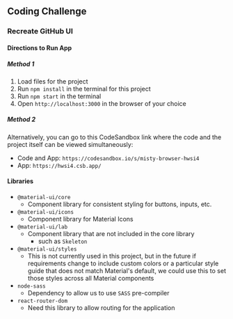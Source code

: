## Coding Challenge
### Recreate GitHub UI

#### Directions to Run App
##### Method 1
1. Load files for the project
2. Run `npm install` in the terminal for this project
3. Run `npm start` in the terminal
4. Open `http://localhost:3000` in the browser of your choice

##### Method 2
Alternatively, you can go to this CodeSandbox link where the code and the project itself can be viewed simultaneously:
- Code and App: `https://codesandbox.io/s/misty-browser-hwsi4`
- App: `https://hwsi4.csb.app/`


#### Libraries
- `@material-ui/core`
    - Component library for consistent styling for buttons, inputs, etc.
- `@material-ui/icons`
    - Component library for Material Icons
- `@material-ui/lab`
    - Component library that are not included in the core library
        - such as `Skeleton`
- `@material-ui/styles`
    - This is not currently used in this project, but in the future if requirements change to include custom colors or a particular style guide that does not match Material's default, we could use this to set those styles across all Material components
- `node-sass`
    - Dependency to allow us to use `SASS` pre-compiler
- `react-router-dom`
    - Need this library to allow routing for the application